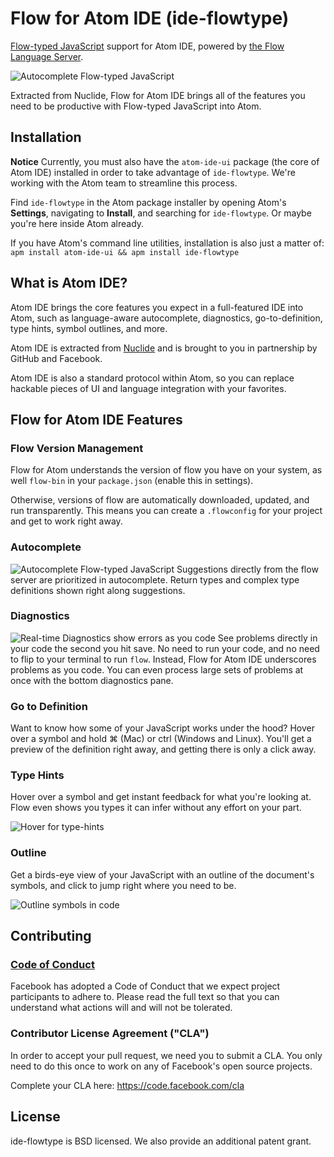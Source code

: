 # Flow for Atom IDE (ide-flowtype)
[Flow-typed JavaScript](https://flow.org/) support for Atom IDE, powered by [the Flow Language Server](https://github.com/flowtype/flow-language-server).

![Autocomplete Flow-typed JavaScript](https://raw.githubusercontent.com/flowtype/ide-flowtype/master/resources/autocomplete.gif)

Extracted from Nuclide, Flow for Atom IDE brings all of the features you need to be productive with Flow-typed JavaScript into Atom.

## Installation
**Notice** Currently, you must also have the `atom-ide-ui` package (the core of Atom IDE) installed in order to take advantage of `ide-flowtype`. We're working with the Atom team to streamline this process.

Find `ide-flowtype` in the Atom package installer by opening Atom's **Settings**, navigating to **Install**, and searching for `ide-flowtype`. Or maybe you're here inside Atom already.

If you have Atom's command line utilities, installation is also just a matter of:
`apm install atom-ide-ui && apm install ide-flowtype`

## What is Atom IDE?
Atom IDE brings the core features you expect in a full-featured IDE into Atom, such as language-aware autocomplete, diagnostics,  go-to-definition, type hints, symbol outlines, and more.

Atom IDE is extracted from [Nuclide](https://nuclide.io/) and is brought to you in partnership by GitHub and Facebook.

Atom IDE is also a standard protocol within Atom, so you can replace hackable pieces of UI and language integration with your favorites.

## Flow for Atom IDE Features

### Flow Version Management
Flow for Atom understands the version of flow you have on your system, as well `flow-bin` in your `package.json` (enable this in settings).

Otherwise, versions of flow are automatically downloaded, updated, and run transparently. This means you can create a `.flowconfig` for your project and get to work right away.

### Autocomplete
![Autocomplete Flow-typed JavaScript](https://raw.githubusercontent.com/flowtype/ide-flowtype/master/resources/autocomplete.gif)
Suggestions directly from the flow server are prioritized in autocomplete. Return types and complex type definitions shown right along suggestions.

### Diagnostics
![Real-time Diagnostics show errors as you code](https://raw.githubusercontent.com/flowtype/ide-flowtype/master/resources/diagnostics.gif)
See problems directly in your code the second you hit save. No need to run your code, and no need to flip to your terminal to run `flow`. Instead, Flow for Atom IDE underscores problems as you code. You can even process large sets of problems at once with the bottom diagnostics pane.

### Go to Definition
Want to know how some of your JavaScript works under the hood? Hover over a symbol and hold ⌘ (Mac) or ctrl (Windows and Linux). You'll get a preview of the definition right away, and getting there is only a click away.

### Type Hints
Hover over a symbol and get instant feedback for what you're looking at. Flow even shows you types it can infer without any effort on your part.

![Hover for type-hints](https://raw.githubusercontent.com/flowtype/ide-flowtype/master/resources/typehint.png)

### Outline
Get a birds-eye view of your JavaScript with an outline of the document's symbols, and click to jump right where you need to be.

![Outline symbols in code](https://raw.githubusercontent.com/flowtype/ide-flowtype/master/resources/outline.png)

## Contributing

### [Code of Conduct](https://code.facebook.com/codeofconduct)
Facebook has adopted a Code of Conduct that we expect project participants to adhere to. Please read the full text so that you can understand what actions will and will not be tolerated.

### Contributor License Agreement ("CLA")
In order to accept your pull request, we need you to submit a CLA. You only need
to do this once to work on any of Facebook's open source projects.

Complete your CLA here: <https://code.facebook.com/cla>

## License
ide-flowtype is BSD licensed. We also provide an additional patent grant.
